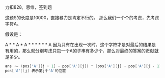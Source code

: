 力扣828，思维，签到题



这题S的长度是10000，直接暴力是肯定不行的。 
那么我们一个个的考虑，先考虑字符A。

假设是： 

A * * A * A * * * * * * A 
因为只有在出现一次时，这个字符才是对最后的结果是有用的，那么就分别考虑只包一个A的子串有多少个，那么对最终的答案的贡献就是多少。

```cpp
ans += (pos['A'][j + 1] - pos['A'][j]) * (pos['A'][j] - pos['A'][j - 1]);
pos['A'][j] 表示第j个'A'的位置
```



